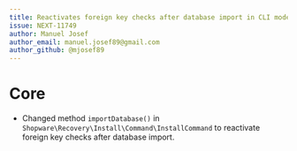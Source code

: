 ```yaml
---
title: Reactivates foreign key checks after database import in CLI mode.  
issue: NEXT-11749
author: Manuel Josef  
author_email: manuel.josef89@gmail.com  
author_github: @mjosef89  
---
```

# Core
* Changed method `importDatabase()` in `Shopware\Recovery\Install\Command\InstallCommand` to reactivate foreign key checks after database import.
